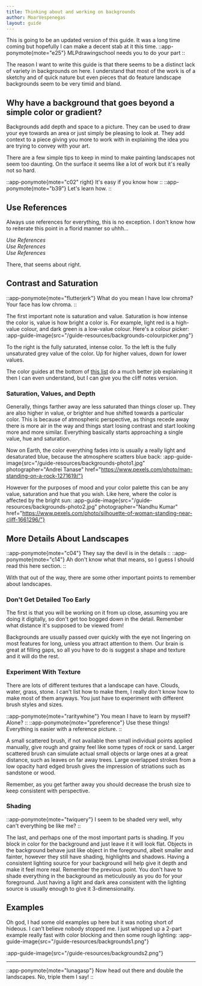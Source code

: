 ```yaml
---
title: Thinking about and working on backgrounds
author: MoarVespenegas
layout: guide
---
```


This is going to be an updated version of this guide. It was a long time coming but hopefully I can make a decent stab at it this time.
::app-ponymote{mote="e25"}
MLPdrawingschool needs you to do your part
::

The reason I want to write this guide is that there seems to be a distinct lack of variety in backgrounds on here. I understand that most of the work is of a sketchy and of quick nature but even pieces that do feature landscape backgrounds seem to be very timid and bland.

## Why have a background that goes beyond a simple color or gradient?

Backgrounds add depth and space to a picture. They can be used to draw your eye towards an area or just simply be pleasing to look at. They add context to a piece giving you more to work with in explaining the idea you are trying to convey with your art.

There are a few simple tips to keep in mind to make painting landscapes not seem too daunting. On the surface it seems like a lot of work but it's really not so hard.

::app-ponymote{mote="c02" right}
It's easy if you know how
::
::app-ponymote{mote="b39"}
Let's learn how.
::

## Use References

Always use references for everything, this is no exception. I don't know how to reiterate this point in a florid manner so uhhh...

_Use References_\
_Use References_\
_Use References_

There, that seems about right.

## Contrast and Saturation

::app-ponymote{mote="flutterjerk"}
What do you mean I have low chroma? Your face has low chroma.
::

The first important note is saturation and value. Saturation is how intense the color is, value is how bright a color is. For example, light red is a high-value colour, and dark green is a low-value colour. Here's a colour picker:
:app-guide-image{src="/guide-resources/backgrounds-colourpicker.png"}

To the right is the fully saturated, intense color. To the left is the fully unsaturated grey value of the color. Up for higher values, down for lower values.

The color guides at the bottom of [this list](http://www.reddit.com/r/MLPdrawingschool/comments/r8u74/useful_links_v2/) do a much better job explaining it then I can even understand, but I can give you the cliff notes version.

### Saturation, Values, and Depth

Generally, things farther away are less saturated than things closer up. They are also higher in value, or brighter and hue shifted towards a particular color. This is because of atmospheric perspective, as things recede away there is more air in the way and things start losing contrast and start looking more and more similar. Everything basically starts approaching a single value, hue and saturation.

Now on Earth, the color everything fades into is usually a really light and desaturated blue, because the atmosphere scatters blue back:
:app-guide-image{src="/guide-resources/backgrounds-photo1.jpg" photographer="Andrei Tanase" href="https://www.pexels.com/photo/man-standing-on-a-rock-1271619/"}

However for the purposes of mood and your color palette this can be any value, saturation and hue that you wish. Like here, where the color is affected by the bright sun:
:app-guide-image{src="/guide-resources/backgrounds-photo2.jpg" photographer="Nandhu Kumar" href="https://www.pexels.com/photo/silhouette-of-woman-standing-near-cliff-1661296/"}
<br>

## More Details About Landscapes

::app-ponymote{mote="c04"}
They say the devil is in the details
::
::app-ponymote{mote="c14"}
Ah don't know what that means, so I guess I should read this here section.
::

With that out of the way, there are some other important points to remember about landscapes.

### Don't Get Detailed Too Early

The first is that you will be working on it from up close, assuming you are doing it digitally, so don't get too bogged down in the detail. Remember what distance it's supposed to be viewed from!

Backgrounds are usually passed over quickly with the eye not lingering on most features for long, unless you attract attention to them. Our brain is great at filling gaps, so all you have to do is suggest a shape and texture and it will do the rest.

### Experiment With Texture

There are lots of different textures that a landscape can have. Clouds, water, grass, stone. I can't list how to make them, I really don't know how to make most of them anyways. You just have to experiment with different brush styles and sizes.

::app-ponymote{mote="raritywhine"}
You mean I have to learn by myself? Alone?
::
::app-ponymote{mote="ppreference"}
Use these things! Everything is easier with a reference picture.
::

A small scattered brush, if not available then small individual points applied manually, give rough and grainy feel like some types of rock or sand. Larger scattered brush can simulate actual small objects or large ones at a great distance, such as leaves on far away trees. Large overlapped strokes from a low opacity hard edged brush gives the impression of striations such as sandstone or wood.

Remember, as you get farther away you should decrease the brush size to keep consistent with perspective.

### Shading

::app-ponymote{mote="twiquery"}
I seem to be shaded very well, why can't everything be like me?
::

The last, and perhaps one of the most important parts is shading. If you block in color for the background and just leave it it will look flat. Objects in the background behave just like object in the foreground, albeit smaller and fainter, however they still have shading, highlights and shadows. Having a consistent lighting source for your background will help give it depth and make it feel more real. Remember the previous point. You don't have to shade everything in the background as meticulously as you do for your foreground. Just having a light and dark area consistent with the lighting source is usually enough to give it 3-dimensionality.

## Examples

Oh god, I had some old examples up here but it was noting short of hideous. I can't believe nobody stopped me. I just whipped up a 2-part example really fast with color blocking and then some rough lighting:
:app-guide-image{src="/guide-resources/backgrounds1.png"}

:app-guide-image{src="/guide-resources/backgrounds2.png"}

---

::app-ponymote{mote="lunagasp"}
Now head out there and double the landscapes. No, triple them I say!
::
